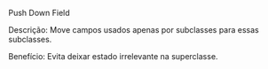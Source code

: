 Push Down Field

Descrição: Move campos usados apenas por subclasses para essas subclasses.

Benefício: Evita deixar estado irrelevante na superclasse.
